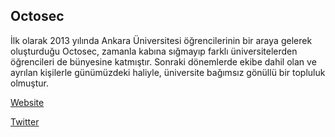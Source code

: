 ## Octosec

İlk olarak 2013 yılında Ankara Üniversitesi öğrencilerinin bir araya gelerek oluşturduğu Octosec, zamanla kabına sığmayıp farklı üniversitelerden öğrencileri de bünyesine katmıştır. Sonraki dönemlerde ekibe dahil olan ve ayrılan kişilerle günümüzdeki haliyle, üniversite bağımsız gönüllü bir topluluk olmuştur.

[Website](http://octosec.net/)

[Twitter](https://twitter.com/octosec)
